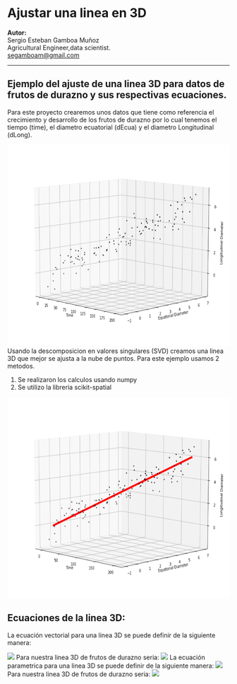 # Ajustar una linea en 3D
**Autor:**  
Sergio Esteban Gamboa Muñoz  
Agricultural Engineer,data scientist.   
segamboam@gmail.com

_______________________________________________________________________________________________________________
## Ejemplo del ajuste de una linea 3D para datos de frutos de durazno y sus respectivas ecuaciones.

Para este proyecto crearemos unos datos que tiene como referencia el crecimiento y desarrollo de los frutos de durazno por lo cual tenemos el tiempo (time), el diametro ecuatorial (dEcua) y el diametro Longitudinal (dLong).
<center>
<img src="notebooks/Points.png" height=455 width=650 >
</center>
Usando la descomposicion en valores singulares (SVD) creamos una linea 3D que mejor se ajusta a la nube de puntos. 
Para este ejemplo usamos 2 metodos.

1. Se realizaron los calculos usando numpy   
2. Se utilizo la libreria scikit-spatial  

<img src="notebooks/Line3D.png" height=455 width=650 >


## Ecuaciones de la linea 3D:

La ecuación vectorial para una linea 3D se puede definir de la siguiente manera:  

<img src = "https://render.githubusercontent.com/render/math?math=(x,y,z)=(x_{0},y_{0},z_{0})+ \alpha(v_{1},v_{2},v_{3})"  height=30px >  
Para nuestra linea 3D de frutos de durazno seria:    
<img src = "https://render.githubusercontent.com/render/math?math=(x,y,z)=(100.07,3.149, 3.051)+ \alpha(0.999198, 0.02996106,0.02656469)" height=30px >  
La ecuación parametrica para una linea 3D se puede definir de la siguiente manera:  
<img src = "https://render.githubusercontent.com/render/math?math=\frac{x-x_{0}}{v1}=\frac{y-y_{0}}{v2}=\frac{z-z_{0}}{v3}" height=50px >   
Para nuestra linea 3D de frutos de durazno seria:  
<img src = "https://render.githubusercontent.com/render/math?math=\frac{9975x}{9967}-\frac{849628}{8483} = \frac{12583y}{377}-\frac{653630}{6217}=\frac{71260z}{1893}-\frac{891467}{7760}" height=50px >  
